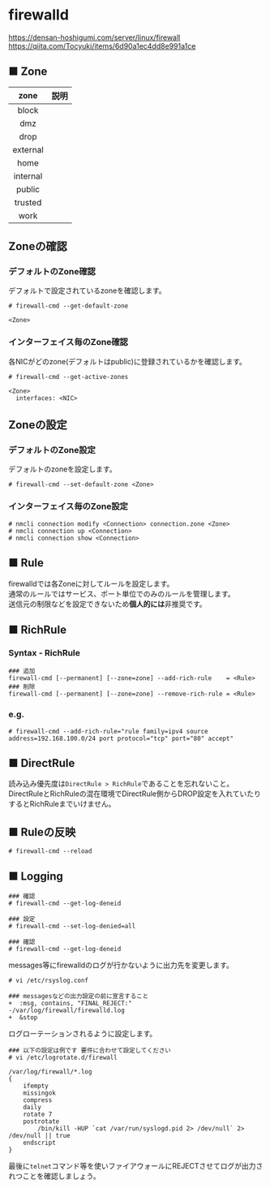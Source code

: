 # firewalld
https://densan-hoshigumi.com/server/linux/firewall  
https://qiita.com/Tocyuki/items/6d90a1ec4dd8e991a1ce
## ■ Zone
|zone|説明|
|:---:|:---|
|block||
|dmz||
|drop||
|external||
|home||
|internal||
|public||
|trusted||
|work||

## Zoneの確認
### デフォルトのZone確認
デフォルトで設定されているzoneを確認します。
```
# firewall-cmd --get-default-zone
```
```
<Zone>
```
### インターフェイス毎のZone確認
各NICがどのzone(デフォルトはpublic)に登録されているかを確認します。
```
# firewall-cmd --get-active-zones
```
```
<Zone>
  interfaces: <NIC>
```
## Zoneの設定
### デフォルトのZone設定
デフォルトのzoneを設定します。
```
# firewall-cmd --set-default-zone <Zone>
```
### インターフェイス毎のZone設定
```
# nmcli connection modify <Connection> connection.zone <Zone>
# nmcli connection up <Connection>
# nmcli connection show <Connection>
```
## ■ Rule
firewalldでは各Zoneに対してルールを設定します。  
通常のルールではサービス、ポート単位でのみのルールを管理します。  
送信元の制限などを設定できないため**個人的には**非推奨です。
## ■ RichRule
### Syntax - RichRule
```
### 追加
firewall-cmd [--permanent] [--zone=zone] --add-rich-rule    = <Rule>
### 削除
firewall-cmd [--permanent] [--zone=zone] --remove-rich-rule = <Rule>
```
### e.g.
```
# firewall-cmd --add-rich-rule="rule family=ipv4 source address=192.168.100.0/24 port protocol="tcp" port="80" accept"
```
## ■ DirectRule
読み込み優先度は`DirectRule > RichRule`であることを忘れないこと。  
DirectRuleとRichRuleの混在環境でDirectRule側からDROP設定を入れていたりするとRichRuleまでいけません。
## ■ Ruleの反映
```
# firewall-cmd --reload
```
## ■ Logging
```
### 確認
# firewall-cmd --get-log-deneid

### 設定
# firewall-cmd --set-log-denied=all

### 確認
# firewall-cmd --get-log-deneid
```
messages等にfirewalldのログが行かないように出力先を変更します。
```
# vi /etc/rsyslog.conf
```
```
### messagesなどの出力設定の前に宣言すること
+  :msg, contains, "FINAL_REJECT:"         -/var/log/firewall/firewalld.log
+  &stop
```
ログローテーションされるように設定します。
```
### 以下の設定は例です 要件に合わせて設定してください
# vi /etc/logrotate.d/firewall
```
```
/var/log/firewall/*.log
{
    ifempty
    missingok
    compress
    daily
    rotate 7
    postrotate
        /bin/kill -HUP `cat /var/run/syslogd.pid 2> /dev/null` 2> /dev/null || true
    endscript
}
```
最後に`telnet`コマンド等を使いファイアウォールにREJECTさせてログが出力されつことを確認しましょう。

